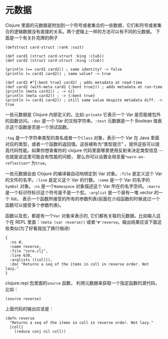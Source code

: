# 元数据

Clojure 里面的元数据是附加到一个符号或者集合的一些数据，它们和符号或者集合的逻辑数据没有直接的关系。两个逻辑上一样的方法可以有不同的元数据。 下面是一个有关扑克牌的例子

```
(defstruct card-struct :rank :suit)

(def card1 (struct card-struct :king :club))
(def card2 (struct card-struct :king :club))

(println (== card1 card2)) ; same identity? -> false
(println (= card1 card2)) ; same value? -> true

(def card2 #^{:bent true} card2) ; adds metadata at read-time
(def card2 (with-meta card2 {:bent true})) ; adds metadata at run-time
(println (meta card1)) ; -> nil
(println (meta card2)) ; -> {:bent true}
(println (= card1 card2)) ; still same value despite metadata diff. -> true
```

一些元数据是 Clojure 内部定义的。比如`:private` 它表示一个 Var 是否能被包外的函数访问。`:doc` 是一个 Var 的文档字符串。`:test` 元数据是一个 Boolean 值表示这个函数是否是一个测试函数。

`:tag` 是一个字符串类型的类名或者一个`Class` 对象，表示一个 Var 在 Java 里面对应的类型，或者一个函数的返回值。这些被称为“类型提示” 。提供这些可以提高代码性能。如果你想查看你的 clojure 代码里面哪里使用反射来决定类型信息 -- 也就是说这里可能会有性能的问题， 那么你可以设置全局变量`*warn-on-reflection*` 为`true`。

一些元数据会由 Clojure 的编译器自动地绑定到 Var 对象。`:file` 是定义这个 Var 的文件的名字。`:line` 是定义这个 Var 的行数。`:name` 是一个 Var 的名字的`Symbol` 对象。`:ns` 是一个`Namespace` 对象描述这个 Var 所在的名字空间。`:macro` 是一个标识符标识这个符号是不是一个宏。`:arglist` 是一个装有一堆 vector 的一个 list， 表示一个函数所接受的所有的参数列表(前面在介绍函数的时候说过一个函数可以接受多个参数列表)。

函数以及宏，都是有一个`Var` 对象来表示的, 它们都有关联的元数据。比如输入这个在 REPL 里面：`(meta (var reverse))` 或者`^#'reverse`。输出结果应该下面这些类似(为了好看我加了换行缩进)

```
{
  :ns #,
  :name reverse,
  :file "core.clj",
  :line 630,
  :arglists ([coll]),
  :doc "Returns a seq of the items in coll in reverse order. Not lazy."
}
```

clojure.repl 包里面的`source` 函数， 利用元数据来获取一个指定函数的源代码，比如：

```
(source reverse)
```

上面代码的输出应该是：

```
(defn reverse
  "Returns a seq of the items in coll in reverse order. Not lazy."
  [coll]
    (reduce conj nil coll))
```
